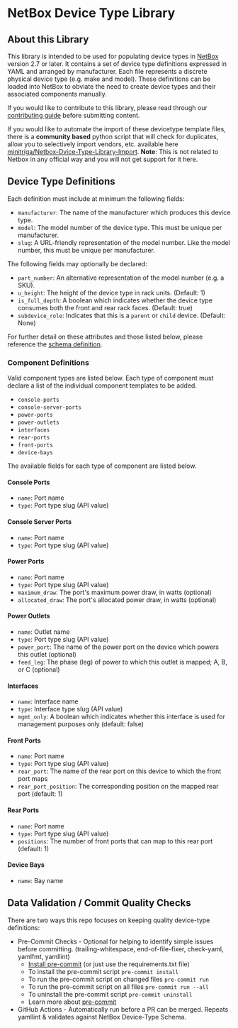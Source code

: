 # NetBox Device Type Library

## About this Library

This library is intended to be used for populating device types in [NetBox](https://github.com/netbox-community/netbox)
version 2.7 or later. It contains a set of device type definitions expressed in YAML and arranged by manufacturer. Each
file represents a discrete physical device type (e.g. make and model). These definitions can be loaded into NetBox to
obviate the need to create device types and their associated components manually.

If you would like to contribute to this library, please read through our [contributing guide](CONTRIBUTING.md) before
submitting content.

If you would like to automate the import of these devicetype template files, there is a **community based** python script
that will check for duplicates, allow you to selectively import vendors, etc. available here [minitriga/Netbox-Dvice-Type-Library-Import](https://github.com/minitriga/Netbox-Device-Type-Library-Import). **Note**: This is not related to Netbox in any official way and you will not get support for it here.

## Device Type Definitions

Each definition must include at minimum the following fields:

- `manufacturer`: The name of the manufacturer which produces this device type.
- `model`: The model number of the device type. This must be unique per manufacturer.
- `slug`: A URL-friendly representation of the model number. Like the model number, this must be unique per
  manufacturer.

The following fields may optionally be declared:

- `part_number`: An alternative representation of the model number (e.g. a SKU).
- `u_height`: The height of the device type in rack units. (Default: 1)
- `is_full_depth`: A boolean which indicates whether the device type consumes both the front and rear rack faces.
  (Default: true)
- `subdevice_role`: Indicates that this is a `parent` or `child` device. (Default: None)

For further detail on these attributes and those listed below, please reference the
[schema definition](tests/schema.json).

### Component Definitions

Valid component types are listed below. Each type of component must declare a list of the individual component templates
to be added.

- `console-ports`
- `console-server-ports`
- `power-ports`
- `power-outlets`
- `interfaces`
- `rear-ports`
- `front-ports`
- `device-bays`

The available fields for each type of component are listed below.

#### Console Ports

- `name`: Port name
- `type`: Port type slug (API value)

#### Console Server Ports

- `name`: Port name
- `type`: Port type slug (API value)

#### Power Ports

- `name`: Port name
- `type`: Port type slug (API value)
- `maximum_draw`: The port's maximum power draw, in watts (optional)
- `allocated_draw`: The port's allocated power draw, in watts (optional)

#### Power Outlets

- `name`: Outlet name
- `type`: Port type slug (API value)
- `power_port`: The name of the power port on the device which powers this outlet (optional)
- `feed_leg`: The phase (leg) of power to which this outlet is mapped; A, B, or C (optional)

#### Interfaces

- `name`: Interface name
- `type`: Interface type slug (API value)
- `mgmt_only`: A boolean which indicates whether this interface is used for management purposes only (default: false)

#### Front Ports

- `name`: Port name
- `type`: Port type slug (API value)
- `rear_port`: The name of the rear port on this device to which the front port maps
- `rear_port_position`: The corresponding position on the mapped rear port (default: 1)

#### Rear Ports

- `name`: Port name
- `type`: Port type slug (API value)
- `positions`: The number of front ports that can map to this rear port (default: 1)

#### Device Bays

- `name`: Bay name

## Data Validation / Commit Quality Checks

There are two ways this repo focuses on keeping quality device-type definitions:

- Pre-Commit Checks - Optional for helping to identify simple issues before committing. (trailing-whitespace, end-of-file-fixer, check-yaml, yamlfmt, yamllint)
  - [Install pre-commit](https://pre-commit.com/#install) (or just use the requirements.txt file)
  - To install the pre-commit script `pre-commit install`
  - To run the pre-commit script on changed files `pre-commit run`
  - To run the pre-commit script on all files `pre-commit run --all`
  - To uninstall the pre-commit script `pre-commit uninstall`
  - Learn more about [pre-commit](https://pre-commit.com/)
- GitHub Actions - Automatically run before a PR can be merged.  Repeats yamllint & validates against NetBox Device-Type Schema.

